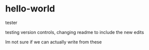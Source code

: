 # hello-world
tester

testing version controls, changing readme to include the new edits

Im not sure if we can actually write from these
